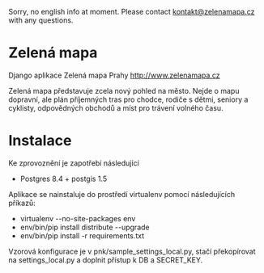 Sorry, no english info at moment. Please contact kontakt@zelenamapa.cz with any questions.

Zelená mapa
==========

Django aplikace Zelená mapa Prahy http://www.zelenamapa.cz

Zelená mapa představuje zcela nový pohled na město. Nejde o mapu dopravní, ale plán příjemných tras pro chodce, rodiče s dětmi, seniory a cyklisty, odpovědných obchodů a míst pro trávení volného času.

Instalace
============

Ke zprovoznění je zapotřebí následující

* Postgres 8.4 + postgis 1.5

Aplikace se nainstaluje do prostředí virtualenv pomocí následujících příkazů:

* virtualenv --no-site-packages env
* env/bin/pip install distribute --upgrade
* env/bin/pip install -r requirements.txt

Vzorová konfigurace je v pnk/sample_settings_local.py, stačí překopírovat na settings_local.py a doplnit přístup k DB a SECRET_KEY.
